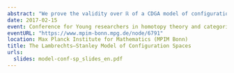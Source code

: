 ```yaml
---
abstract: "We prove the validity over ℝ of a CDGA model of configuration spaces for simply connected manifolds of dimension at least 4, answering a conjecture of Lambrechts–Stanley. We get as a result that the real homotopy type of such configuration spaces only depends on a Poincaré duality model of the manifold. We moreover prove that our model is compatible with the action of the Fulton–MacPherson operad when the manifold is framed, by relying on Kontsevich’s proof of the formality of the little disks operads. We use this more precise result to get a complex computing factorization homology of framed manifolds."
date: 2017-02-15
event: Conference for Young researchers in homotopy theory and categorical structures
eventURL: "https://www.mpim-bonn.mpg.de/node/6791"
location: Max Planck Institute for Mathematics (MPIM Bonn)
title: The Lambrechts–Stanley Model of Configuration Spaces
urls:
  slides: model-conf-sp_slides_en.pdf
---
```

